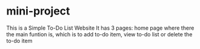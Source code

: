 # mini-project
This is a Simple To-Do List Website
It has 3 pages:
home page where there the main funtion is, which is to add to-do item, view to-do list or delete the to-do item